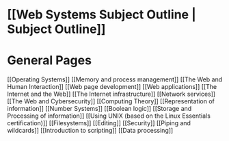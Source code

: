 # [[Web Systems Subject Outline | Subject Outline]]
# General Pages
[[Operating Systems]]
[[Memory and process management]]
[[The Web and Human Interaction]]
[[Web page development]]
[[Web applications]]
[[The Internet and the Web]]
[[The Internet infrastructure]]
[[Network services]]
[[The Web and Cybersecurity]]
[[Computing Theory]]
[[Representation of information]]
[[Number Systems]]
[[Boolean logic]]
[[Storage and Processing of information]]
[[Using UNIX (based on the Linux Essentials certification)]]
[[Filesystems]]
[[Editing]]
[[Security]]
[[Piping and wildcards]]
[[Introduction to scripting]]
[[Data processing]]

